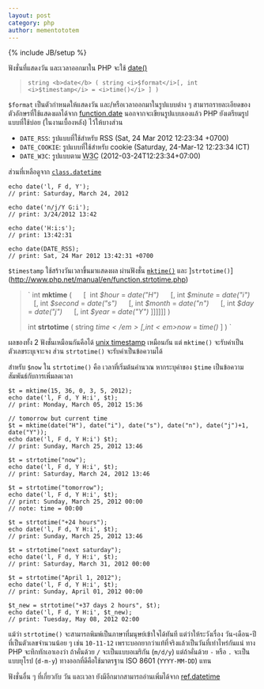 ```yaml
---
layout: post
category: php
author: mementototem
---
```

{% include JB/setup %}

ฟังชั่นที่แสดงวัน และเวลาออกมาใน PHP จะใช้ [date()](http://php.net/manual/en/function.date.php)

> `string <b>date</b> ( string <i>$format</i>[, int <i>$timestamp</i> = <i>time()</i> ] )`

`$format` เป็นตัวกำหนดให้แสดงวัน และ/หรือเวลาออกมาในรูปแบบต่าง ๆ สามารถรายละเอียดของตัวอักษรที่ใช้แสดงผลได้จาก [function.date](http://php.net/manual/en/function.date.php) นอกจากจะเขียนรูปแบบเองแล้ว PHP ยังเตรียมรูปแบบที่ใช้บ่อย (ในงานเบื้องหลัง) ไว้ให้บางส่วน

- `DATE_RSS`: รูปแบบที่ใช้สำหรับ RSS (Sat, 24 Mar 2012 12:23:34 +0700)
- `DATE_COOKIE`: รูปแบบที่ใช้สำหรับ cookie (Saturday, 24-Mar-12 12:23:34 ICT)
- `DATE_W3C`: รูปแบบตาม <abbr title="World Wide Web Consortium">W3C</abbr> (2012-03-24T12:23:34+07:00)

ส่วนที่เหลือดูจาก [`class.datetime`](http://www.php.net/manual/en/class.datetime.php#datetime.constants.types)

    echo date('l, F d, Y');
    // print: Saturday, March 24, 2012

    echo date('n/j/Y G:i');
    // print: 3/24/2012 13:42

    echo date('H:i:s');
    // print: 13:42:31

    echo date(DATE_RSS);
    // print: Sat, 24 Mar 2012 13:42:31 +0700

`$timestamp` ใช้สร้างวันเวลาขึ้นมาแสดงผล ผ่านฟังชั่น [`mktime()`](http://www.php.net/manual/en/function.mktime.php) และ ]`strtotime()`](http://www.php.net/manual/en/function.strtotime.php)

 <blockquote>
` int <strong>mktime</strong> (
&nbsp; &nbsp; &nbsp;[&nbsp; int <em>$hour</em> = <em>date("H")</em> 
&nbsp; &nbsp; &nbsp;[, int <em>$minute</em> = <em>date("i")</em> 
&nbsp; &nbsp; &nbsp;[, int <em>$second</em> = <em>date("s")</em> 
&nbsp; &nbsp; &nbsp;[, int <em>$month</em> = <em>date("n")</em> 
&nbsp; &nbsp; &nbsp;[, int <em>$day</em> = <em>date("j")</em> 
&nbsp; &nbsp; &nbsp;[, int <em>$year</em> = <em>date("Y")</em> ]]]]]] ) 

int <strong>strtotime</strong> ( string <em>$time</em> [, int <em>$now</em> = <em>time()</em> ] ) `</blockquote>

ผลของทั้ง 2 ฟังชั่นเหมือนกันคือได้ [unix timestamp](http://en.wikipedia.org/wiki/Unix_timestamp) เหมือนกัน แต่ `mktime()` จะรับค่าเป็นตัวเลขระบุเจาะจง ส่วน `strtotime()` จะรับค่าเป็นข้อความได้

สำหรับ `$now` ใน `strtotime()` คือ เวลาที่เริ่มต้นคำนวณ หากระบุค่าของ `$time` เป็นข้อความสัมพันธ์กับการเพิ่มลดเวลา

    $t = mktime(15, 36, 0, 3, 5, 2012);
    echo date('l, F d, Y H:i', $t);
    // print: Monday, March 05, 2012 15:36

    // tomorrow but current time
    $t = mktime(date("H"), date("i"), date("s"), date("n"), date("j")+1, date("Y"));
    echo date('l, F d, Y H:i') $t);
    // print: Sunday, March 25, 2012 13:46

    $t = strtotime("now");
    echo date('l, F d, Y H:i', $t);
    // print: Saturday, March 24, 2012 13:46

    $t = strtotime("tomorrow");
    echo date('l, F d, Y H:i', $t);
    // print: Sunday, March 25, 2012 00:00
    // note: time = 00:00

    $t = strtotime("+24 hours");
    echo date('l, F d, Y H:i', $t);
    // print: Sunday, March 25, 2012 13:46

    $t = strtotime("next saturday");
    echo date('l, F d, Y H:i', $t);
    // print: Saturday, March 31, 2012 00:00

    $t = strtotime("April 1, 2012");
    echo date('l, F d, Y H:i', $t);
    // print: Sunday, April 01, 2012 00:00

    $t_new = strtotime("+37 days 2 hours", $t);
    echo date('l, F d, Y H:i', $t_new);
    // print: Tuesday, May 08, 2012 02:00

แม้ว่า `strtotime()` จะสามารถพิมพ์เป็นภาษาที่มนุษย์เข้าใจได้ทันที แต่ว่าให้ระวังเรื่อง วัน-เดือน-ปี ที่เป็นตัวเลขจำนวนน้อย ๆ เช่น `10-11-12` เพราะบอกยากว่าแท้ที่จริงแล้วเป็นวันที่เท่าไหร่กันแน่ ทาง PHP จะทึกทักเอาเองว่า ถ้าคั่นด้วย `/` จะเป็นแบบอเมริกัน (`m/d/y`) แต่ถ้าคั่นด้วย `-` หรือ `.` จะเป็นแบบยุโรป (`d-m-y`) ทางออกที่ดีคือใช้มาตรฐาน ISO 8601 (`YYYY-MM-DD`) แทน

ฟังชั่นอื่น ๆ ที่เกี่ยวกับ วัน และเวลา ยังมีอีกมากสามารถอ่านเพิ่มได้จาก [ref.datetime](http://www.php.net/manual/en/ref.datetime.php)
